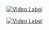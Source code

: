 [![Video Label](http://img.youtube.com/vi/wORsjfwxVOeIYnUp/0.jpg)](https://youtu.be/FeLknoEsYC8)

[![Video Label](http://img.youtube.com/vi/zayZxgBb66g/0.jpg)](https://youtu.be/zayZxgBb66g)
